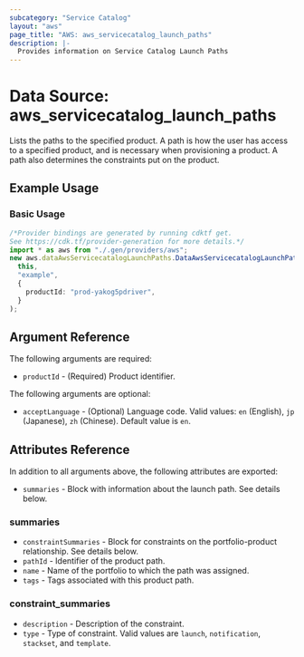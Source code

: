 ```yaml
---
subcategory: "Service Catalog"
layout: "aws"
page_title: "AWS: aws_servicecatalog_launch_paths"
description: |-
  Provides information on Service Catalog Launch Paths
---
```


# Data Source: aws\_servicecatalog\_launch\_paths

Lists the paths to the specified product. A path is how the user has access to a specified product, and is necessary when provisioning a product. A path also determines the constraints put on the product.

## Example Usage

### Basic Usage

```typescript
/*Provider bindings are generated by running cdktf get.
See https://cdk.tf/provider-generation for more details.*/
import * as aws from "./.gen/providers/aws";
new aws.dataAwsServicecatalogLaunchPaths.DataAwsServicecatalogLaunchPaths(
  this,
  "example",
  {
    productId: "prod-yakog5pdriver",
  }
);

```

## Argument Reference

The following arguments are required:

* `productId` - (Required) Product identifier.

The following arguments are optional:

* `acceptLanguage` - (Optional) Language code. Valid values: `en` (English), `jp` (Japanese), `zh` (Chinese). Default value is `en`.

## Attributes Reference

In addition to all arguments above, the following attributes are exported:

* `summaries` - Block with information about the launch path. See details below.

### summaries

* `constraintSummaries` - Block for constraints on the portfolio-product relationship. See details below.
* `pathId` - Identifier of the product path.
* `name` - Name of the portfolio to which the path was assigned.
* `tags` - Tags associated with this product path.

### constraint\_summaries

* `description` - Description of the constraint.
* `type` - Type of constraint. Valid values are `launch`, `notification`, `stackset`, and `template`.
